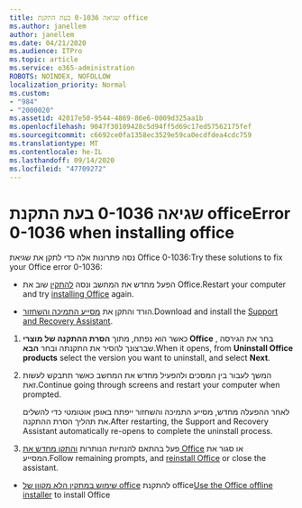 ```yaml
---
title: שגיאה 0-1036 בעת התקנת office
ms.author: janellem
author: janellem
ms.date: 04/21/2020
ms.audience: ITPro
ms.topic: article
ms.service: o365-administration
ROBOTS: NOINDEX, NOFOLLOW
localization_priority: Normal
ms.custom:
- "984"
- "2000020"
ms.assetid: 42017e50-9544-4869-86e6-0009d325aa1b
ms.openlocfilehash: 9047f30109428c5d94ff5d69c17ed57562175fef
ms.sourcegitcommit: c6692ce0fa1358ec3529e59ca0ecdfdea4cdc759
ms.translationtype: MT
ms.contentlocale: he-IL
ms.lasthandoff: 09/14/2020
ms.locfileid: "47709272"
---
```

# <a name="error-0-1036-when-installing-office"></a><span data-ttu-id="10dae-102">שגיאה 0-1036 בעת התקנת office</span><span class="sxs-lookup"><span data-stu-id="10dae-102">Error 0-1036 when installing office</span></span>

<span data-ttu-id="10dae-103">נסה פתרונות אלה כדי לתקן את שגיאת Office 0-1036:</span><span class="sxs-lookup"><span data-stu-id="10dae-103">Try these solutions to fix your Office error 0-1036:</span></span>
  
- <span data-ttu-id="10dae-104">הפעל מחדש את המחשב ונסה [להתקין](https://portal.office.com/OLS/MySoftware.aspx) שוב את Office.</span><span class="sxs-lookup"><span data-stu-id="10dae-104">Restart your computer and try [installing Office](https://portal.office.com/OLS/MySoftware.aspx) again.</span></span>

- <span data-ttu-id="10dae-105">הורד והתקן את [מסייע התמיכה והשחזור](https://aka.ms/SARA-OfficeUninstall-Alchemy).</span><span class="sxs-lookup"><span data-stu-id="10dae-105">Download and install the [Support and Recovery Assistant](https://aka.ms/SARA-OfficeUninstall-Alchemy).</span></span>

1. <span data-ttu-id="10dae-106">כאשר הוא נפתח, מתוך **הסרת ההתקנה של מוצרי Office** , בחר את הגירסה שברצונך להסיר את התקנתה ובחר **הבא**.</span><span class="sxs-lookup"><span data-stu-id="10dae-106">When it opens, from **Uninstall Office products** select the version you want to uninstall, and select **Next**.</span></span>

2. <span data-ttu-id="10dae-107">המשך לעבור בין המסכים ולהפעיל מחדש את המחשב כאשר תתבקש לעשות זאת.</span><span class="sxs-lookup"><span data-stu-id="10dae-107">Continue going through screens and restart your computer when prompted.</span></span>

    <span data-ttu-id="10dae-108">לאחר ההפעלה מחדש, מסייע התמיכה והשחזור ייפתח באופן אוטומטי כדי להשלים את תהליך הסרת ההתקנה.</span><span class="sxs-lookup"><span data-stu-id="10dae-108">After restarting, the Support and Recovery Assistant automatically re-opens to complete the uninstall process.</span></span>

3. <span data-ttu-id="10dae-109">פעל בהתאם להנחיות הנותרות [והתקן מחדש את Office](https://portal.office.com/OLS/MySoftware.aspx) או סגור את המסייע.</span><span class="sxs-lookup"><span data-stu-id="10dae-109">Follow remaining prompts, and [reinstall Office](https://portal.office.com/OLS/MySoftware.aspx) or close the assistant.</span></span>

- <span data-ttu-id="10dae-110">[שימוש במתקין הלא מקוון של office](https://support.office.com/article/f0a85fe7-118f-41cb-a791-d59cef96ad1c?wt.mc_id=Alchemy_ClientDIA) להתקנת office</span><span class="sxs-lookup"><span data-stu-id="10dae-110">[Use the Office offline installer](https://support.office.com/article/f0a85fe7-118f-41cb-a791-d59cef96ad1c?wt.mc_id=Alchemy_ClientDIA) to install Office</span></span>
